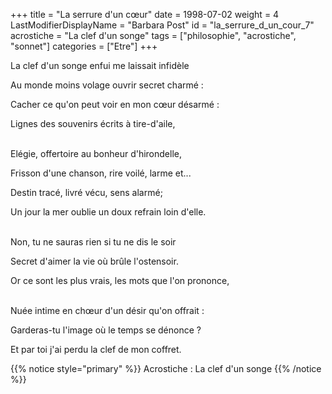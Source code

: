 +++
title = "La serrure d'un cœur"
date = 1998-07-02
weight = 4
LastModifierDisplayName = "Barbara Post"
id = "la_serrure_d_un_cour_7"
acrostiche = "La clef d'un songe"
tags = ["philosophie", "acrostiche", "sonnet"]
categories = ["Etre"]
+++

La clef d'un songe enfui me laissait infidèle

Au monde moins volage ouvrir secret charmé :

Cacher ce qu'on peut voir en mon cœur désarmé :

Lignes des souvenirs écrits à tire-d'aile,

 \
Elégie, offertoire au bonheur d'hirondelle,

Frisson d'une chanson, rire voilé, larme et...

Destin tracé, livré vécu, sens alarmé;

Un jour la mer oublie un doux refrain loin d'elle.

 \
Non, tu ne sauras rien si tu ne dis le soir

Secret d'aimer la vie où brûle l'ostensoir.

Or ce sont les plus vrais, les mots que l'on prononce,

 \
Nuée intime en chœur d'un désir qu'on offrait :

Garderas-tu l'image où le temps se dénonce ?

Et par toi j'ai perdu la clef de mon coffret.

{{% notice style="primary" %}}
Acrostiche : La clef d'un songe
{{% /notice %}}
